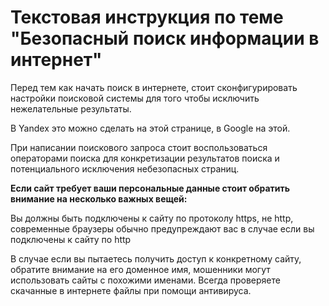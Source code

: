 # Текстовая инструкция по теме "Безопасный поиск информации в интернет"

Перед тем как начать поиск в интернете, стоит сконфигурировать настройки поисковой системы для того чтобы исключить нежелательные результаты. 

В Yandex это можно сделать на этой странице, в Google на этой.

При написании поискового запроса стоит воспользоваться операторами поиска для конкретизации результатов поиска и потенциального исключения небезопасных страниц.

**Если сайт требует ваши персональные данные стоит обратить внимание на несколько важных вещей:**

Вы должны быть подключены к сайту по протоколу https, не http, 
современные браузеры обычно предупреждают вас в случае если вы подключены к сайту по http

В случае если вы пытаетесь получить доступ к конкретному сайту, обратите внимание на его доменное имя, мошенники могут использовать сайты с похожими именами.
Всегда проверяете скачанные в интернете файлы при помощи антивируса.
